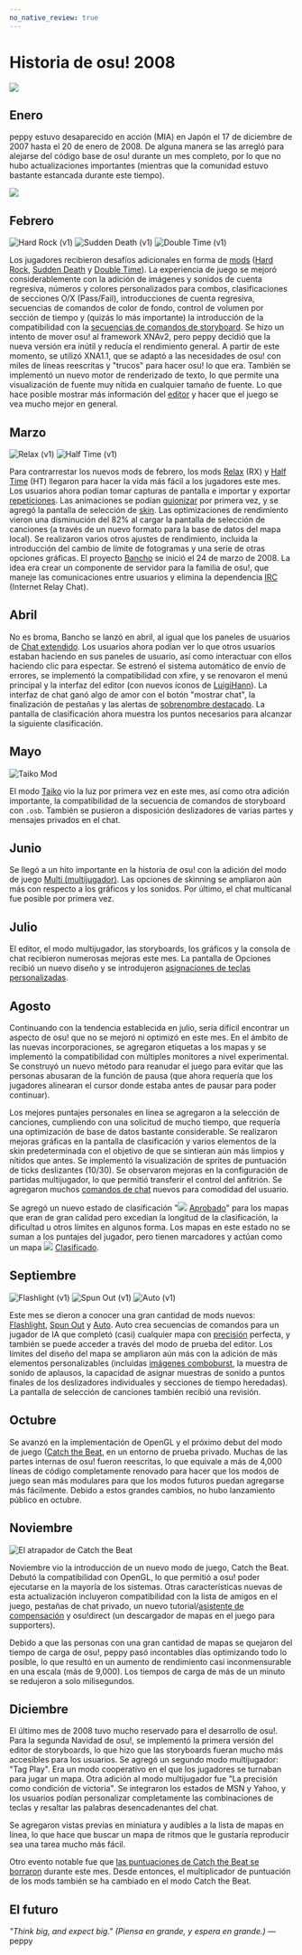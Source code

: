 ```yaml
---
no_native_review: true
---
```


# Historia de osu! 2008

![](img/2008.jpg)

## Enero

peppy estuvo desaparecido en acción (MIA) en Japón el 17 de diciembre de 2007 hasta el 20 de enero de 2008. De alguna manera se las arregló para alejarse del código base de osu! durante un mes completo, por lo que no hubo actualizaciones importantes (mientras que la comunidad estuvo bastante estancada durante este tiempo).

![](img/2008-01_01.jpg)

## Febrero

![](img/hard_rock.png "Hard Rock \(v1\)") ![](img/sudden_death.png "Sudden Death \(v1\)") ![](img/double_time.png "Double Time \(v1\)")

Los jugadores recibieron desafíos adicionales en forma de [mods](/wiki/Gameplay/Game_modifier) ([Hard Rock](/wiki/Gameplay/Game_modifier/Hard_Rock), [Sudden Death](/wiki/Gameplay/Game_modifier/Sudden_Death) y [Double Time](/wiki/Gameplay/Game_modifier/Double_Time)). La experiencia de juego se mejoró considerablemente con la adición de imágenes y sonidos de cuenta regresiva, números y colores personalizados para combos, clasificaciones de secciones O/X (Pass/Fail), introducciones de cuenta regresiva, secuencias de comandos de color de fondo, control de volumen por sección de tiempo y (quizás lo más importante) la introducción de la compatibilidad con la [secuencias de comandos de storyboard](/wiki/Storyboard/Scripting). Se hizo un intento de mover osu! al framework XNAv2, pero peppy decidió que la nueva versión era inútil y reducía el rendimiento general. A partir de este momento, se utilizó XNA1.1, que se adaptó a las necesidades de osu! con miles de líneas reescritas y "trucos" para hacer osu! lo que era. También se implementó un nuevo motor de renderizado de texto, lo que permite una visualización de fuente muy nítida en cualquier tamaño de fuente. Lo que hace posible mostrar más información del [editor](/wiki/Client/Beatmap_editor) y hacer que el juego se vea mucho mejor en general.

## Marzo

![](img/relax.png "Relax \(v1\)") ![](img/half_time.png "Half Time \(v1\)")

Para contrarrestar los nuevos mods de febrero, los mods [Relax](/wiki/Gameplay/Game_modifier/Relax) (RX) y [Half Time](/wiki/Gameplay/Game_modifier/Half_Time) (HT) llegaron para hacer la vida más fácil a los jugadores este mes. Los usuarios ahora podían tomar capturas de pantalla e importar y exportar [repeticiones](/wiki/Gameplay/Replay). Las animaciones se podían [guionizar](/wiki/Storyboard) por primera vez, y se agregó la pantalla de selección de [skin](/wiki/Skinning). Las optimizaciones de rendimiento vieron una disminución del 82% al cargar la pantalla de selección de canciones (a través de un nuevo formato para la base de datos del mapa local). Se realizaron varios otros ajustes de rendimiento, incluida la introducción del cambio de límite de fotogramas y una serie de otras opciones gráficas. El proyecto [Bancho](/wiki/Bancho_(server)) se inició el 24 de marzo de 2008. La idea era crear un componente de servidor para la familia de osu!, que maneje las comunicaciones entre usuarios y elimina la dependencia [IRC](/wiki/Community/Internet_Relay_Chat) (Internet Relay Chat).

## Abril

No es broma, Bancho se lanzó en abril, al igual que los paneles de usuarios de [Chat extendido](/wiki/Client/Interface/Chat_console#consola-de-chat-ampliada). Los usuarios ahora podían ver lo que otros usuarios estaban haciendo en sus paneles de usuario, así como interactuar con ellos haciendo clic para espectar. Se estrenó el sistema automático de envío de errores, se implementó la compatibilidad con xfire, y se renovaron el menú principal y la interfaz del editor (con nuevos íconos de [LuigiHann](https://osu.ppy.sh/users/1079)). La interfaz de chat ganó algo de amor con el botón "mostrar chat", la finalización de pestañas y las alertas de [sobrenombre destacado](/wiki/Client/Interface/Chat_console/Highlight). La pantalla de clasificación ahora muestra los puntos necesarios para alcanzar la siguiente clasificación.

## Mayo

![](img/taiko.png "Taiko Mod")

El modo [Taiko](/wiki/Game_mode/osu!taiko) vio la luz por primera vez en este mes, así como otra adición importante, la compatibilidad de la secuencia de comandos de storyboard con `.osb`. También se pusieron a disposición deslizadores de varias partes y mensajes privados en el chat.

## Junio

Se llegó a un hito importante en la historia de osu! con la adición del modo de juego [Multi (multijugador)](/wiki/Client/Interface/Multiplayer). Las opciones de skinning se ampliaron aún más con respecto a los gráficos y los sonidos. Por último, el chat multicanal fue posible por primera vez.

## Julio

El editor, el modo multijugador, las storyboards, los gráficos y la consola de chat recibieron numerosas mejoras este mes. La pantalla de Opciones recibió un nuevo diseño y se introdujeron [asignaciones de teclas personalizadas](/wiki/Client/Options/Keyboard_bindings).

## Agosto

Continuando con la tendencia establecida en julio, sería difícil encontrar un aspecto de osu! que no se mejoró ni optimizó en este mes. En el ámbito de las nuevas incorporaciones, se agregaron etiquetas a los mapas y se implementó la compatibilidad con múltiples monitores a nivel experimental. Se construyó un nuevo método para reanudar el juego para evitar que las personas abusaran de la función de pausa (que ahora requería que los jugadores alinearan el cursor donde estaba antes de pausar para poder continuar).

Los mejores puntajes personales en línea se agregaron a la selección de canciones, cumpliendo con una solicitud de mucho tiempo, que requería una optimización de base de datos bastante considerable. Se realizaron mejoras gráficas en la pantalla de clasificación y varios elementos de la skin predeterminada con el objetivo de que se sintieran aún más limpios y nítidos que antes. Se implementó la visualización de sprites de puntuación de ticks deslizantes (10/30). Se observaron mejoras en la configuración de partidas multijugador, lo que permitió transferir el control del anfitrión. Se agregaron muchos [comandos de chat](/wiki/Client/Interface/Chat_console#lista-de-comandos) nuevos para comodidad del usuario.

Se agregó un nuevo estado de clasificación "![](img/fire.gif) [Aprobado](/wiki/Beatmap/Category#aprobados)" para los mapas que eran de gran calidad pero excedían la longitud de la clasificación, la dificultad u otros límites en algunos forma. Los mapas en este estado no se suman a los puntajes del jugador, pero tienen marcadores y actúan como un mapa ![](img/heart.gif) [Clasificado](/wiki/Beatmap/Category#clasificados).

## Septiembre

![](img/flashlight.png "Flashlight \(v1\)") ![](img/spun_out.png "Spun Out \(v1\)") ![](img/auto.png "Auto \(v1\)")

Este mes se dieron a conocer una gran cantidad de mods nuevos: [Flashlight](/wiki/Gameplay/Game_modifier/Flashlight), [Spun Out](/wiki/Gameplay/Game_modifier/Spun_Out) y [Auto](/wiki/Gameplay/Game_modifier/Auto). Auto crea secuencias de comandos para un jugador de IA que completó (casi) cualquier mapa con [precisión](/wiki/Gameplay/Accuracy) perfecta, y también se puede acceder a través del modo de prueba del editor. Los límites del diseño del mapa se ampliaron aún más con la adición de más elementos personalizables (incluidas [imágenes comboburst](/wiki/Gameplay/Comboburst), la muestra de sonido de aplausos, la capacidad de asignar muestras de sonido a puntos finales de los deslizadores individuales y secciones de tiempo heredadas). La pantalla de selección de canciones también recibió una revisión.

## Octubre

Se avanzó en la implementación de OpenGL y el próximo debut del modo de juego ([Catch the Beat](/wiki/Game_mode/osu!catch), en un entorno de prueba privado. Muchas de las partes internas de osu! fueron reescritas, lo que equivale a más de 4,000 líneas de código completamente renovado para hacer que los modos de juego sean más modulares para que los modos futuros puedan agregarse más fácilmente. Debido a estos grandes cambios, no hubo lanzamiento público en octubre.

## Noviembre

![](img/fruit_ryuuta.png "El atrapador de Catch the Beat")

Noviembre vio la introducción de un nuevo modo de juego, Catch the Beat. Debutó la compatibilidad con OpenGL, lo que permitió a osu! poder ejecutarse en la mayoría de los sistemas. Otras características nuevas de esta actualización incluyeron compatibilidad con la lista de amigos en el juego, pestañas de chat privado, un nuevo tutorial/[asistente de compensación](/wiki/Client/Options/Offset_Wizard) y osu!direct (un descargador de mapas en el juego para supporters).

Debido a que las personas con una gran cantidad de mapas se quejaron del tiempo de carga de osu!, peppy pasó incontables días optimizando todo lo posible, lo que resultó en un aumento de rendimiento casi inconmensurable en una escala (más de 9,000). Los tiempos de carga de más de un minuto se redujeron a solo milisegundos.

## Diciembre

El último mes de 2008 tuvo mucho reservado para el desarrollo de osu!. Para la segunda Navidad de osu!, se implementó la primera versión del editor de storyboards, lo que hizo que las storyboards fueran mucho más accesibles para los usuarios. Se agregó un segundo modo multijugador: "Tag Play". Era un modo cooperativo en el que los jugadores se turnaban para jugar un mapa. Otra adición al modo multijugador fue "La precisión como condición de victoria". Se integraron los estados de MSN y Yahoo, y los usuarios podían personalizar completamente las combinaciones de teclas y resaltar las palabras desencadenantes del chat.

Se agregaron vistas previas en miniatura y audibles a la lista de mapas en línea, lo que hace que buscar un mapa de ritmos que le gustaría reproducir sea una tarea mucho más fácil.

Otro evento notable fue que [las puntuaciones de Catch the Beat se borraron](https://osu.ppy.sh/community/forums/topics/7996) durante este mes. Desde entonces, el multiplicador de puntuación de los mods también se ha cambiado en el modo Catch the Beat.

## El futuro

*"Think big, and expect big." (Piensa en grande, y espera en grande.)* — peppy
